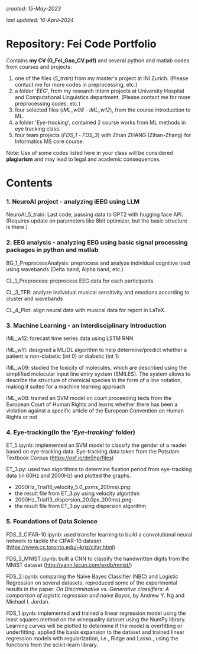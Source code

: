 *created: 15-May-2023*

*last updated: 16-April-2024*

# Repository: Fei Code Portfolio
Contains **my CV (0_Fei_Gao_CV.pdf)** and several python and matlab codes from courses and projects:
1. one of the files (*5_train*) from my master's project at INI Zurich. (Please contact me for more codes in preprocessing, etc.)
2. a folder '*EEG*', from my research intern projects at University Hospital and Computational Linguistics department. (Please contact me for more preprocessing codes, etc.)
3. four selected files (*iML_w08* - *iML_w12*), from the course introduction to ML.
4. a folder '*Eye-tracking*', contained 2 course works from ML methods in eye tracking class.
5. four team projects (*FDS_1* - *FDS_3*) with Zihan ZHANG (Zihan-Zhang) for Informatics MS core course.

Note: Use of some codes listed here in your class will be considered **plagiarism** and may lead to legal and academic consequences.

# Contents

### 1. NeuroAI project - analyzing iEEG using LLM
NeuroAI_5_train:
Last code, passing data to GPT2 with hugging face API. 
(Requires update on parameters like 8bit optimizer, but the basic structure is there.)

### 2. EEG analysis - analyzing EEG using basic signal processing packages in python and matlab
BG_1_PreprocessAnalysis:
preprocess and analyze individual cognitive load using wavebands (Delta band, Alpha band, etc.)

CL_1_Preprocess:
preprocess EEG data for each participants

CL_3_TFR:
analyze individual musical sensitivity and emotions according to cluster and wavebands

CL_4_Plot:
align neural data with musical data for report in LaTeX.

### 3. Machine Learning - an Interdisciplinary Introduction ###

iML_w12:
forecast time series data using LSTM RNN

iML_w11:
designed a ML/DL algorithm to help determine/predict whether a patient is non-diabetic (int 0) or diabetic (int 1)

iML_w09:
studied the toxicity of molecules, which are described using the simplified molecular input line entry system (SMILES). The system allows to describe the structure of chemical species in the form of a line notation, making it suited for a machine learning approach

iML_w08:
trained an SVM model on court proceeding texts from the European Court of Human Rights and learns whether there has been a violation against a specific article of the European Convention on Human Rights or not

### 4. Eye-tracking(In the '*Eye-tracking*' folder) ###

ET_5.ipynb:
implemented an SVM model to classify the gender of a reader based on eye-tracking data. Eye-tracking data taken from the Potsdam Textbook Corpus (https://osf.io/dn5hp/files)

ET_3.py:
used two algorithms to determine fixation period from eye-tracking data (in 60Hz and 2000Hz) and plotted the graphs.
- 2000Hz_Trial16_velocity_5.0_pxms_200ms).png:
- the result file from ET_3.py using velocity algorithm
- 2000Hz_Trial13_dispersion_20.0px_200ms).png:
- the result file from ET_3.py using dispersion algorithm

### 5. Foundations of Data Science ###

FDS_3_CIFAR-10.ipynb:
used transfer learning to build a convolutional neural network to tackle the CIFAR-10 dataset (https://www.cs.toronto.edu/~kriz/cifar.html)

FDS_3_MNIST.ipynb:
built a CNN to classify the handwritten digits from the MNIST dataset (http://yann.lecun.com/exdb/mnist/)

FDS_2.ipynb:
comparing the Naïve Bayes Classifier (NBC) and Logistic Regression on several datasets. reproduced some of the experimental results in the paper: *On Discriminative vs. Generative classifiers: A comparison of logistic regression and naive Bayes*, by Andrew Y. Ng and Michael I. Jordan.

FDS_1.ipynb:
implemented and trained a linear regression model using the least squares method on the winequality dataset using the NumPy library. Learning curves will be plotted to determine if the model is overfitting or underfitting.
applied the basis expansion to the dataset and trained linear regression models with regularization, i.e., Ridge and Lasso., using the functions from the scikit-learn library.
